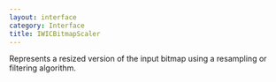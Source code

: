 ```yaml
---
layout: interface
category: Interface
title: IWICBitmapScaler
---
```


Represents a resized version of the input bitmap using a resampling or filtering algorithm.
